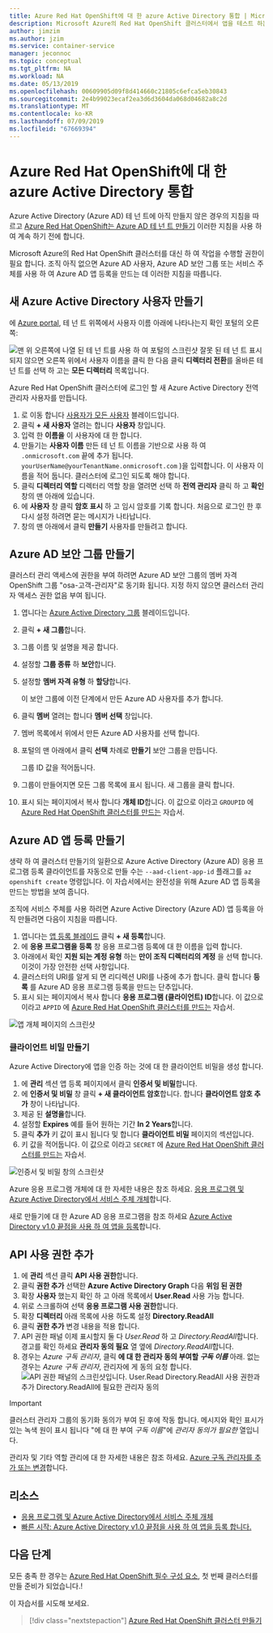 ```yaml
---
title: Azure Red Hat OpenShift에 대 한 azure Active Directory 통합 | Microsoft Docs
description: Microsoft Azure의 Red Hat OpenShift 클러스터에서 앱을 테스트 하는 것에 대 한 Azure AD 보안 그룹 및 사용자를 만드는 방법에 알아봅니다.
author: jimzim
ms.author: jzim
ms.service: container-service
manager: jeconnoc
ms.topic: conceptual
ms.tgt_pltfrm: NA
ms.workload: NA
ms.date: 05/13/2019
ms.openlocfilehash: 00609905d09f8d414660c21805c6efca5eb30843
ms.sourcegitcommit: 2e4b99023ecaf2ea3d6d3604da068d04682a8c2d
ms.translationtype: MT
ms.contentlocale: ko-KR
ms.lasthandoff: 07/09/2019
ms.locfileid: "67669394"
---
```

# <a name="azure-active-directory-integration-for-azure-red-hat-openshift"></a>Azure Red Hat OpenShift에 대 한 azure Active Directory 통합

Azure Active Directory (Azure AD) 테 넌 트에 아직 만들지 않은 경우의 지침을 따르고 [Azure Red Hat OpenShift는 Azure AD 테 넌 트 만들기](howto-create-tenant.md) 이러한 지침을 사용 하 여 계속 하기 전에 합니다.

Microsoft Azure의 Red Hat OpenShift 클러스터를 대신 하 여 작업을 수행할 권한이 필요 합니다. 조직 아직 없으면 Azure AD 사용자, Azure AD 보안 그룹 또는 서비스 주체를 사용 하 여 Azure AD 앱 등록을 만드는 데 이러한 지침을 따릅니다.

## <a name="create-a-new-azure-active-directory-user"></a>새 Azure Active Directory 사용자 만들기

에 [Azure portal](https://portal.azure.com), 테 넌 트 위쪽에서 사용자 이름 아래에 나타나는지 확인 포털의 오른쪽:

![맨 위 오른쪽에 나열 된 테 넌 트를 사용 하 여 포털의 스크린샷](./media/howto-create-tenant/tenant-callout.png) 잘못 된 테 넌 트 표시 되지 않으면 오른쪽 위에서 사용자 이름을 클릭 한 다음 클릭 **디렉터리 전환**를 올바른 테 넌 트를 선택 하 고는 **모든 디렉터리** 목록입니다.

Azure Red Hat OpenShift 클러스터에 로그인 할 새 Azure Active Directory 전역 관리자 사용자를 만듭니다.

1. 로 이동 합니다 [사용자가 모든 사용자](https://portal.azure.com/#blade/Microsoft_AAD_IAM/UsersManagementMenuBlade/AllUsers) 블레이드입니다.
2. 클릭 **+ 새 사용자** 열려는 합니다 **사용자** 창입니다.
3. 입력 한 **이름을** 이 사용자에 대 한 합니다.
4. 만들기는 **사용자 이름** 만든 테 넌 트 이름을 기반으로 사용 하 여 `.onmicrosoft.com` 끝에 추가 됩니다. `yourUserName@yourTenantName.onmicrosoft.com` )을 입력합니다. 이 사용자 이름을 적어 둡니다. 클러스터에 로그인 되도록 해야 합니다.
5. 클릭 **디렉터리 역할** 디렉터리 역할 창을 열려면 선택 하 **전역 관리자** 클릭 하 고 **확인** 창의 맨 아래에 있습니다.
6. 에 **사용자** 창 클릭 **암호 표시** 하 고 임시 암호를 기록 합니다. 처음으로 로그인 한 후 다시 설정 하려면 묻는 메시지가 나타납니다.
7. 창의 맨 아래에서 클릭 **만들기** 사용자를 만들려고 합니다.

## <a name="create-an-azure-ad-security-group"></a>Azure AD 보안 그룹 만들기

클러스터 관리 액세스에 권한을 부여 하려면 Azure AD 보안 그룹의 멤버 자격 OpenShift 그룹 "osa-고객-관리자"로 동기화 됩니다. 지정 하지 않으면 클러스터 관리자 액세스 권한 없음 부여 됩니다.

1. 엽니다는 [Azure Active Directory 그룹](https://portal.azure.com/#blade/Microsoft_AAD_IAM/GroupsManagementMenuBlade/AllGroups) 블레이드입니다.
2. 클릭 **+ 새 그룹**합니다.
3. 그룹 이름 및 설명을 제공 합니다.
4. 설정할 **그룹 종류** 하 **보안**합니다.
5. 설정할 **멤버 자격 유형** 하 **할당**합니다.

    이 보안 그룹에 이전 단계에서 만든 Azure AD 사용자를 추가 합니다.

6. 클릭 **멤버** 열려는 합니다 **멤버 선택** 창입니다.
7. 멤버 목록에서 위에서 만든 Azure AD 사용자를 선택 합니다.
8. 포털의 맨 아래에서 클릭 **선택** 차례로 **만들기** 보안 그룹을 만듭니다.

    그룹 ID 값을 적어둡니다.

9. 그룹이 만들어지면 모든 그룹 목록에 표시 됩니다. 새 그룹을 클릭 합니다.
10. 표시 되는 페이지에서 복사 합니다 **개체 ID**합니다. 이 값으로 이라고 `GROUPID` 에 [Azure Red Hat OpenShift 클러스터를 만드는](tutorial-create-cluster.md) 자습서.

## <a name="create-an-azure-ad-app-registration"></a>Azure AD 앱 등록 만들기

생략 하 여 클러스터 만들기의 일환으로 Azure Active Directory (Azure AD) 응용 프로그램 등록 클라이언트를 자동으로 만들 수는 `--aad-client-app-id` 플래그를 `az openshift create` 명령입니다. 이 자습서에서는 완전성을 위해 Azure AD 앱 등록을 만드는 방법을 보여 줍니다.

조직에 서비스 주체를 사용 하려면 Azure Active Directory (Azure AD) 앱 등록을 아직 만들려면 다음이 지침을 따릅니다.

1. 엽니다는 [앱 등록 블레이드](https://portal.azure.com/#blade/Microsoft_AAD_IAM/ActiveDirectoryMenuBlade/RegisteredAppsPreview) 클릭 **+ 새 등록**합니다.
2. 에 **응용 프로그램을 등록** 창 응용 프로그램 등록에 대 한 이름을 입력 합니다.
3. 아래에서 확인 **지원 되는 계정 유형** 하는 **만이 조직 디렉터리의 계정** 을 선택 합니다. 이것이 가장 안전한 선택 사항입니다.
4. 클러스터의 URI를 알게 되 면 리디렉션 URI를 나중에 추가 합니다. 클릭 합니다 **등록** 를 Azure AD 응용 프로그램 등록을 만드는 단추입니다.
5. 표시 되는 페이지에서 복사 합니다 **응용 프로그램 (클라이언트) ID**합니다. 이 값으로 이라고 `APPID` 에 [Azure Red Hat OpenShift 클러스터를 만드는](tutorial-create-cluster.md) 자습서.

![앱 개체 페이지의 스크린샷](./media/howto-create-tenant/get-app-id.png)

### <a name="create-a-client-secret"></a>클라이언트 비밀 만들기

Azure Active Directory에 앱을 인증 하는 것에 대 한 클라이언트 비밀을 생성 합니다.

1. 에 **관리** 섹션 앱 등록 페이지에서 클릭 **인증서 및 비밀**합니다.
2. 에 **인증서 및 비밀** 창 클릭 **+ 새 클라이언트 암호**합니다.  합니다 **클라이언트 암호 추가** 창이 나타납니다.
3. 제공 된 **설명을**합니다.
4. 설정할 **Expires** 예를 들어 원하는 기간 **In 2 Years**합니다.
5. 클릭 **추가** 키 값이 표시 됩니다 및 합니다 **클라이언트 비밀** 페이지의 섹션입니다.
6. 키 값을 적어둡니다. 이 값으로 이라고 `SECRET` 에 [Azure Red Hat OpenShift 클러스터를 만드는](tutorial-create-cluster.md) 자습서.

![인증서 및 비밀 창의 스크린샷](./media/howto-create-tenant/create-key.png)

Azure 응용 프로그램 개체에 대 한 자세한 내용은 참조 하세요. [응용 프로그램 및 Azure Active Directory에서 서비스 주체 개체](https://docs.microsoft.com/azure/active-directory/develop/app-objects-and-service-principals)합니다.

새로 만들기에 대 한 Azure AD 응용 프로그램을 참조 하세요 [Azure Active Directory v1.0 끝점을 사용 하 여 앱을 등록](https://docs.microsoft.com/azure/active-directory/develop/quickstart-v1-add-azure-ad-app)합니다.

## <a name="add-api-permissions"></a>API 사용 권한 추가

1. 에 **관리** 섹션 클릭 **API 사용 권한**합니다.
2. 클릭 **권한 추가** 선택한 **Azure Active Directory Graph** 다음 **위임 된 권한**
3. 확장 **사용자** 했는지 확인 하 고 아래 목록에서 **User.Read** 사용 가능 합니다.
4. 위로 스크롤하여 선택 **응용 프로그램 사용 권한**합니다.
5. 확장 **디렉터리** 아래 목록에 사용 하도록 설정 **Directory.ReadAll**
6. 클릭 **권한 추가** 변경 내용을 적용 합니다.
7. API 권한 패널 이제 표시할지 둘 다 *User.Read* 하 고 *Directory.ReadAll*합니다. 경고를 확인 하세요 **관리자 동의 필요** 열 옆에 *Directory.ReadAll*합니다.
8. 경우는 *Azure 구독 관리자*, 클릭 **에 대 한 관리자 동의 부여할 *구독 이름***  아래. 없는 경우는 *Azure 구독 관리자*, 관리자에 게 동의 요청 합니다.
![API 권한 패널의 스크린샷입니다. User.Read Directory.ReadAll 사용 권한과 추가 Directory.ReadAll에 필요한 관리자 동의](./media/howto-aad-app-configuration/permissions-required.png)

> [!IMPORTANT]
> 클러스터 관리자 그룹의 동기화 동의가 부여 된 후에 작동 합니다. 메시지와 확인 표시가 있는 녹색 원이 표시 됩니다 "에 대 한 부여 *구독 이름*"에 *관리자 동의가 필요한* 열입니다.

관리자 및 기타 역할 관리에 대 한 자세한 내용은 참조 하세요. [Azure 구독 관리자를 추가 또는 변경](https://docs.microsoft.com/azure/billing/billing-add-change-azure-subscription-administrator)합니다.

## <a name="resources"></a>리소스

* [응용 프로그램 및 Azure Active Directory에서 서비스 주체 개체](https://docs.microsoft.com/azure/active-directory/develop/app-objects-and-service-principals)
* [빠른 시작: Azure Active Directory v1.0 끝점을 사용 하 여 앱을 등록 합니다.](https://docs.microsoft.com/azure/active-directory/develop/quickstart-v1-add-azure-ad-app)

## <a name="next-steps"></a>다음 단계

모든 충족 한 경우는 [Azure Red Hat OpenShift 필수 구성 요소](howto-setup-environment.md), 첫 번째 클러스터를 만들 준비가 되었습니다.!

이 자습서를 시도해 보세요.
> [!div class="nextstepaction"]
> [Azure Red Hat OpenShift 클러스터 만들기](tutorial-create-cluster.md)
